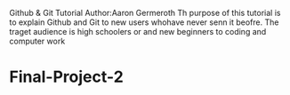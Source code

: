 Github & Git Tutorial 
Author:Aaron Germeroth
Th purpose of this tutorial is to explain Github and Git to new users whohave never senn it beofre.
The traget audience is high schoolers or and new beginners to coding and computer work



# Final-Project-2
